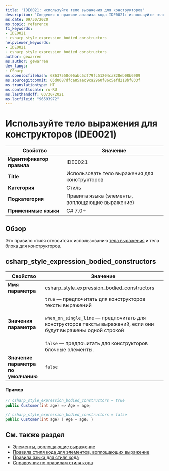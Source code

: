 ```yaml
---
title: 'IDE0021: используйте тело выражения для конструкторов'
description: 'Сведения о правиле анализа кода IDE0021: используйте тело выражения для конструкторов'
ms.date: 09/30/2020
ms.topic: reference
f1_keywords:
- IDE0021
- csharp_style_expression_bodied_constructors
helpviewer_keywords:
- IDE0021
- csharp_style_expression_bodied_constructors
author: gewarren
ms.author: gewarren
dev_langs:
- CSharp
ms.openlocfilehash: 68637558c06abc5df79fc51204ca828eb08b6909
ms.sourcegitcommit: 05d0087dfca85aac9ca2960f86c5efd218bf833f
ms.translationtype: HT
ms.contentlocale: ru-RU
ms.lasthandoff: 03/30/2021
ms.locfileid: "96593972"
---
```

# <a name="use-expression-body-for-constructors-ide0021"></a>Используйте тело выражения для конструкторов (IDE0021)

|Свойство|Значение|
|-|-|
| **Идентификатор правила** | IDE0021 |
| **Title** | Использовать тело выражения для конструкторов |
| **Категория** | Стиль |
| **Подкатегория** | Правила языка (элементы, воплощающие выражение) |
| **Применимые языки** | C# 7.0+ |

## <a name="overview"></a>Обзор

Это правило стиля относится к использованию [тела выражения](../../../csharp/programming-guide/statements-expressions-operators/expression-bodied-members.md) и тела блока для конструкторов.

## <a name="csharp_style_expression_bodied_constructors"></a>csharp_style_expression_bodied_constructors

|Свойство|Значение|
|-|-|
| **Имя параметра** | csharp_style_expression_bodied_constructors
| **Значения параметра** | `true` — предпочитать для конструкторов тексты выражений<br /><br />`when_on_single_line` — предпочитать для конструкторов тексты выражений, если они будут выражены одной строкой<br /><br />`false` — предпочитать для конструкторов блочные элементы. |
| **Значение параметра по умолчанию** | `false` |

#### <a name="example"></a>Пример

```csharp
// csharp_style_expression_bodied_constructors = true
public Customer(int age) => Age = age;

// csharp_style_expression_bodied_constructors = false
public Customer(int age) { Age = age; }
```

## <a name="see-also"></a>См. также раздел

- [Элементы, воплощающие выражение](../../../csharp/programming-guide/statements-expressions-operators/expression-bodied-members.md)
- [Правила стиля кода для элементов, воплощающих выражение](expression-bodied-members.md)
- [Правила языка для стиля кода](language-rules.md)
- [Справочник по правилам стиля кода](index.md)
